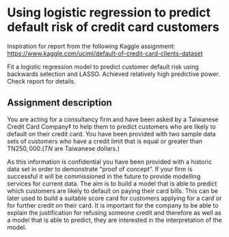 # Using logistic regression to predict default risk of credit card customers

Inspiration for report from the following Kaggle assignment:
https://www.kaggle.com/uciml/default-of-credit-card-clients-dataset

Fit a logistic regression model to predict customer default risk using backwards selection and LASSO. 
Achieved relatively high predictive power. Check report for details.

## Assignment description

You are acting for a consultancy firm and have been asked by a Taiwanese Credit Card Company‡ to help them to predict customers who are likely to default on their credit card.
You have been provided with two sample data sets of customers who have a credit limit that is equal or greater than TN$250,000. (TN$ are Taiwanese dollars.) 

As this information is confidential you have been provided with a historic data set in order to demonstrate “proof of concept”. 
If your firm is successful it will be commissioned in the future to provide modelling services for current data. 
The aim is to build a model that is able to predict which customers are likely to default on paying their card bills. 
This can be later used to build a suitable score card for customers applying for a card or for further credit on their card. 
It is important for the company to be able to explain the justification for refusing someone credit and therefore as well as a model that is able to predict, they are interested in the interpretation of the model.

